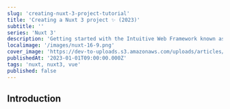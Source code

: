 ```yaml
---
slug: 'creating-nuxt-3-project-tutorial'
title: 'Creating a Nuxt 3 project ✨ (2023)'
subtitle: ''
series: 'Nuxt 3'
description: 'Getting started with the Intuitive Web Framework known as Nuxt 3.'
localimage: '/images/nuxt-16-9.png'
cover_image: 'https://dev-to-uploads.s3.amazonaws.com/uploads/articles/ojx7ietxv3t02fj4wyqd.png'
publishedAt: '2023-01-01T09:00:00.000Z'
tags: 'nuxt, nuxt3, vue'
published: false
---
```


## Introduction
